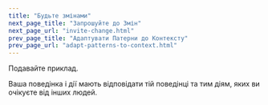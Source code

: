 ```yaml
---
title: "Будьте змінами"
next_page_title: "Запрошуйте до Змін"
next_page_url: "invite-change.html"
prev_page_title: "Адаптувати Патерни до Контексту"
prev_page_url: "adapt-patterns-to-context.html"
---
```



<div class="card summary"><div class="card-body">Подавайте приклад.
</div></div>

Ваша поведінка і дії мають відповідати тій поведінці та тим діям, яких ви очікуєте від інших людей.